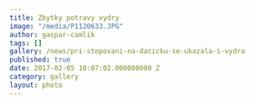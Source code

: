 ```yaml
---
title: Zbytky potravy vydry
image: "/media/P1120633.JPG"
author: gaspar-camlik
tags: []
gallery: /news/pri-stopovani-na-dacicku-se-ukazala-i-vydra
published: true
date: 2017-02-05 10:07:02.000000000 Z
category: gallery
layout: photo
---
```


